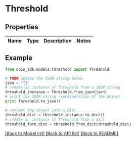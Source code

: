 # Threshold


## Properties

Name | Type | Description | Notes
------------ | ------------- | ------------- | -------------

## Example

```python
from odin_sdk.models.threshold import Threshold

# TODO update the JSON string below
json = "{}"
# create an instance of Threshold from a JSON string
threshold_instance = Threshold.from_json(json)
# print the JSON string representation of the object
print Threshold.to_json()

# convert the object into a dict
threshold_dict = threshold_instance.to_dict()
# create an instance of Threshold from a dict
threshold_form_dict = threshold.from_dict(threshold_dict)
```
[[Back to Model list]](../README.md#documentation-for-models) [[Back to API list]](../README.md#documentation-for-api-endpoints) [[Back to README]](../README.md)


